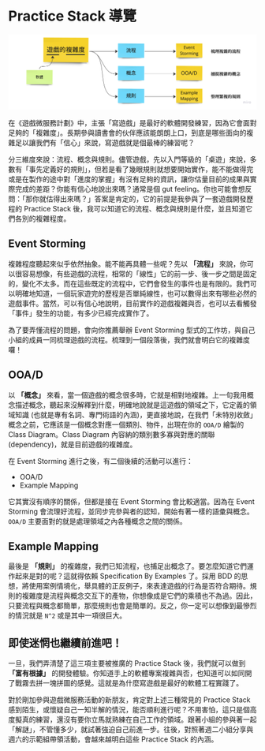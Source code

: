# Practice Stack 導覽

![](images/kWqoMur.png)

在《遊戲微服務計劃》中，主張「寫遊戲」是最好的軟體開發練習，因為它會面對足夠的「複雜度」。長期參與讀書會的伙伴應該能朗朗上口，到底是哪些面向的複雜足以讓我們有「信心」來說，寫遊戲就是個最棒的練習呢？

分三維度來說：流程、概念與規則。儘管遊戲，先以入門等級的「桌遊」來說，多數有「事先定義好的規則」，但若是看了幾眼規則就想要開始實作，能不能做得完或是在製作的途中對「進度的掌握」有沒有足夠的資訊，讓你估量目前的成果與實際完成的差距？你能有信心地說出來嗎？通常是個 gut feeling。你也可能會想反問：「那你就估得出來嗎？」答案是肯定的，它的前提是我參與了一套遊戲開發歷程的 Practice Stack 後，我可以知道它的流程、概念與規則是什麼，並且知道它們各別的複雜程度。

## Event Storming

複雜程度聽起來似乎依然抽象。能不能再具體一些呢？先以 **「流程」** 來說，你可以很容易想像，有些遊戲的流程，相常的「線性」它的前一步、後一步之間是固定的，變化不太多。而在這些既定的流程中，它們會發生的事件也是有限的。我們可以明確地知道，一個玩家遊完的歷程是否單純線性，也可以數得出來有哪些必然的遊戲事件。當然，可以有信心地說明，目前實作的遊戲複雜與否，也可以去看觸發「事件」發生的功能，有多少已經完成實作了。

為了要弄懂流程的問題，會向你推薦舉辦 Event Storming 型式的工作坊，與自己小組的成員一同梳理遊戲的流程。梳理到一個段落後，我們就會明白它的複雜度囉！

## OOA/D

以 **「概念」** 來看，當一個遊戲的概念很多時，它就是相對地複雜。上一句我用概念描述概念，聽起來沒解釋到什麼，明確地說就是這遊戲的領域之下，它定義的領域知識 (也就是專有名詞、專門術語的內涵)，更直接地說，在我們「未特別收斂」概念之前，它應該是一個概念對應一個類別、物件，出現在你的 `OOA/D` 繪製的 Class Diagram。Class Diagram 內容納的類別數多寡與對應的關聯 (dependency)，就是目前遊戲的複雜度。

在 Event Storming 進行之後，有二個後續的活動可以進行：

* OOA/D
* Example Mapping

它其實沒有順序的關係，但都是接在 Event Storming 會比較適當。因為在 Event Storming 會流理好流程，並同步完參與者的認知，開始有著一樣的語彚與概念。`OOA/D` 主要面對的就是處理領域之內各種概念之間的關係。

## Example Mapping

最後是 **「規則」** 的複雜度，我們已知流程，也捕足出概念了。要怎麼知道它們運作起來是對的呢？這就得依賴 Specification By Examples 了。採用 BDD 的思想，將使用案例情境化，舉具體的正反例子，來表達遊戲的行為是否符合期待。規則的複雜度是流程與概念交互下的產物，你想像成是它們的乘積也不為過。因此，只要流程與概念都簡單，那麼規則也會是簡單的。反之，你一定可以想像到最慘烈的情況就是 `N^2` 或是其中一項很巨大。

## 即使迷惘也繼續前進吧！

一旦，我們弄清楚了這三項主要被推廣的 Practice Stack 後，我們就可以做到 **「富有根據」** 的開發體驗。你知道手上的軟體專案複雜與否，也知道可以如同開了戰霧去拼一塊拼圖的感覺。這就是為什麼寫遊戲是最好的軟體工程實踐了。

對於剛加參與遊戲微服務活動的新朋友，肯定對上述三種常見的 Practice Stack 感到陌生，或懷疑自己一知半解的情況，能否順利進行呢？不用害怕，這只是個高度擬真的練習，還沒有要你立馬就熟練在自己工作的領域。跟著小組的參與著一起「解謎」，不管懂多少，就試著強迫自己前進一步。往後，對照著週二小組分享與週六的示範組帶領活動，會越來越明白這些 Practice Stack 的內涵。
